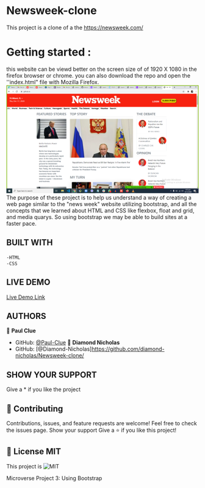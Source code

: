 # Newsweek-clone
This project is a clone of a the https://newsweek.com/
# Getting started :
this website can be viewd better on the screen size of of 1920 X 1080 in the firefox browser or chrome.
you can also download the repo and open the ''index.html" file with Mozilla Firefox.
![screenshot](img/newsweek.PNG)
The purpose of these project is to help us understand a way of creating a web page similar to the "news week" website
utilizing bootstrap, and all the concepts that we learned about HTML and CSS like
flexbox, float and grid, and media quarys. So using bootstrap we may be able to build sites at a faster pace.
## BUILT WITH
    -HTML
    -CSS
## LIVE DEMO
[Live Demo Link](https://diamond-nicholas.github.io/Newsweek-clone/)
## AUTHORS
👤 **Paul Clue**
- GitHub: [@Paul-Clue](https://github.com/Paul-Clue/)
👤 **Diamond Nicholas**
- GitHub: [@Diamond-Nicholas]https://github.com/diamond-nicholas/Newsweek-clone/  

## SHOW YOUR SUPPORT
Give a \* if you like the project
## 🤝 Contributing
Contributions, issues, and feature requests are welcome!
Feel free to check the issues page. Show your support
Give a ⭐️ if you like this project!
## 📝 License MIT
This project is ![MIT](https://github.com/diamond-nicholas/Newsweek-clone/blob/main/LICENSE)

Microverse Project 3: Using Bootstrap
